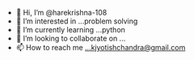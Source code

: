 - 👋 Hi, I’m @harekrishna-108
- 👀 I’m interested in ...problem solving
- 🌱 I’m currently learning ...python
- 💞️ I’m looking to collaborate on ...
- 📫 How to reach me ...kjyotishchandra@gmail.com

<!---
harekrishna-108/harekrishna-108 is a ✨ special ✨ repository because its `README.md` (this file) appears on your GitHub profile.
You can click the Preview link to take a look at your changes.
--->
